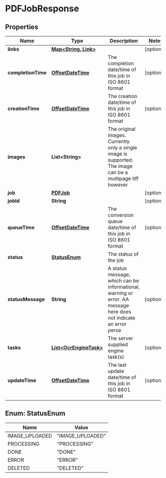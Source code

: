 
# PDFJobResponse

## Properties
Name | Type | Description | Notes
------------ | ------------- | ------------- | -------------
**links** | [**Map&lt;String, Link&gt;**](Link.md) |  |  [optional]
**completionTime** | [**OffsetDateTime**](OffsetDateTime.md) | The completion date/time of this job in ISO 8601 format |  [optional]
**creationTime** | [**OffsetDateTime**](OffsetDateTime.md) | The creation date/time of this job in ISO 8601 format |  [optional]
**images** | **List&lt;String&gt;** | The original images. Currently only a single image is supported. The image can be a multipage tiff however | 
**job** | [**PDFJob**](PDFJob.md) |  |  [optional]
**jobId** | **String** |  |  [optional]
**queueTime** | [**OffsetDateTime**](OffsetDateTime.md) | The conversion queue date/time of this job in ISO 8601 format |  [optional]
**status** | [**StatusEnum**](#StatusEnum) | The status of the job | 
**statusMessage** | **String** | A status message, which can be informational, warning or error. AA message here does not indicate an error perse |  [optional]
**tasks** | [**List&lt;OcrEngineTask&gt;**](OcrEngineTask.md) | The server supplied engine task(s) |  [optional]
**updateTime** | [**OffsetDateTime**](OffsetDateTime.md) | The last update date/time of this job in ISO 8601 format |  [optional]


<a name="StatusEnum"></a>
## Enum: StatusEnum
Name | Value
---- | -----
IMAGE_UPLOADED | &quot;IMAGE_UPLOADED&quot;
PROCESSING | &quot;PROCESSING&quot;
DONE | &quot;DONE&quot;
ERROR | &quot;ERROR&quot;
DELETED | &quot;DELETED&quot;



